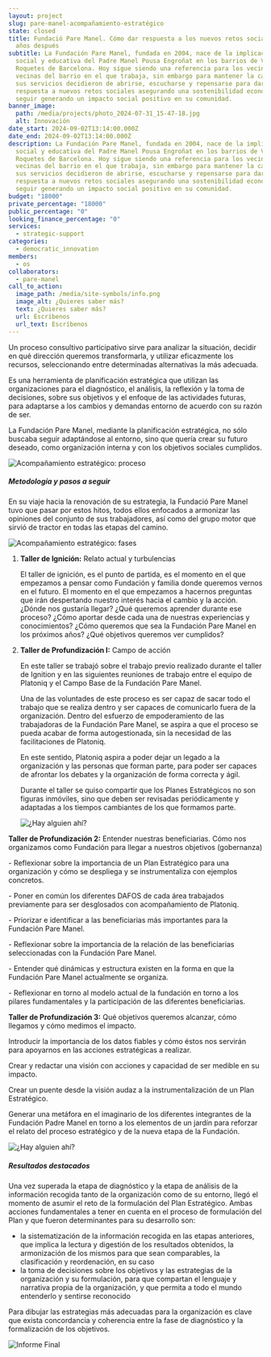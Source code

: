 ```yaml
---
layout: project
slug: pare-manel-acompañamiento-estratégico
state: closed
title: Fundació Pare Manel. Cómo dar respuesta a los nuevos retos sociales 20
  años después
subtitle: La Fundación Pare Manel, fundada en 2004, nace de la implicación
  social y educativa del Padre Manel Pousa Engroñat en los barrios de Verdún-Les
  Roquetes de Barcelona. Hoy sigue siendo una referencia para los vecinos y
  vecinas del barrio en el que trabaja, sin embargo para mantener la calidad de
  sus servicios decidieron de abrirse, escucharse y repensarse para dar
  respuesta a nuevos retos sociales asegurando una sostenibilidad económica y
  seguir generando un impacto social positivo en su comunidad.
banner_image:
  path: /media/projects/photo_2024-07-31_15-47-18.jpg
  alt: Innovación
date_start: 2024-09-02T13:14:00.000Z
date_end: 2024-09-02T13:14:00.000Z
description: La Fundación Pare Manel, fundada en 2004, nace de la implicación
  social y educativa del Padre Manel Pousa Engroñat en los barrios de Verdún-Les
  Roquetes de Barcelona. Hoy sigue siendo una referencia para los vecinos y
  vecinas del barrio en el que trabaja, sin embargo para mantener la calidad de
  sus servicios decidieron de abrirse, escucharse y repensarse para dar
  respuesta a nuevos retos sociales asegurando una sostenibilidad económica y
  seguir generando un impacto social positivo en su comunidad.
budget: "18000"
private_percentage: "18000"
public_percentage: "0"
looking_finance_percentage: "0"
services:
  - strategic-support
categories:
  - democratic_innovation
members:
  - os
collaborators:
  - pare-manel
call_to_action:
  image_path: /media/site-symbols/info.png
  image_alt: ¿Quieres saber más?
  text: ¿Quieres saber más?
  url: Escríbenos
  url_text: Escríbenos
---
```

Un proceso consultivo participativo sirve para analizar la situación, decidir en qué dirección queremos transformarla, y utilizar eficazmente los recursos, seleccionando entre determinadas alternativas la más adecuada.

Es una herramienta de planificación estratégica que utilizan las organizaciones para el diagnóstico, el análisis, la reflexión y la toma de decisiones, sobre sus objetivos y el enfoque de las actividades futuras, para adaptarse a los cambios y demandas entorno de acuerdo con su razón de ser.

La Fundación Pare Manel, mediante la planificación estratégica, no sólo buscaba seguir adaptándose al entorno, sino que quería crear su futuro deseado, como organización interna y con los objetivos sociales cumplidos.

![Acompañamiento estratégico: proceso](/media/captura-de-pantalla-2024-09-02-a-las-17.19.02.png "Acompañamiento estratégico: proceso")

##### Metodología y pasos a seguir

En su viaje hacia la renovación de su estrategia, la Fundació Pare Manel tuvo que pasar por estos hitos, todos ellos enfocados a armonizar las opiniones del conjunto de sus trabajadores, así como del grupo motor que sirvió de tractor en todas las etapas del camino.

![Acompañamiento estratégico: fases](/media/captura-de-pantalla-2024-09-03-a-las-15.59.01.png "Acompañamiento estratégico: fases")

1. **Taller de Ignición:** Relato actual y turbulencias

   El taller de ignición, es el punto de partida, es el momento en el que empezamos a pensar como Fundación y familia donde queremos vernos en el futuro. El momento en el que empezamos a hacernos preguntas que irán despertando nuestro interés hacia el cambio y la acción. ¿Dónde nos gustaría llegar? ¿Qué queremos aprender durante ese proceso? ¿Cómo aportar desde cada una de nuestras experiencias y conocimientos? ¿Cómo queremos que sea la Fundación Pare Manel en los próximos años? ¿Qué objetivos queremos ver cumplidos?
2. **Taller de Profundización I:** Campo de acción

   En este taller se trabajó sobre el trabajo previo realizado durante el taller de Ignition y en las siguientes reuniones de trabajo entre el equipo de Platoniq y el Campo Base de la Fundación Pare Manel.

   Una de las voluntades de este proceso es ser capaz de sacar todo el trabajo que se realiza dentro y ser capaces de comunicarlo fuera de la organización. Dentro del esfuerzo de empoderamiento de las trabajadoras de la Fundación Pare Manel, se aspira a que el proceso se pueda acabar de forma autogestionada, sin la necesidad de las facilitaciones de Platoniq.

   En este sentido, Platoniq aspira a poder dejar un legado a la organización y las personas que forman parte, para poder ser capaces de afrontar los debates y la organización de forma correcta y ágil.

   Durante el taller se quiso compartir que los Planes Estratégicos no son figuras inmóviles, sino que deben ser revisadas periódicamente y adaptadas a los tiempos cambiantes de los que formamos parte.

   ![¿Hay alguien ahí?](/media/photo_2024-07-31_15-47-11.jpg "¿Hay alguien ahí?")

**Taller de Profundización 2:** Entender nuestras beneficiarias. Cómo nos organizamos como Fundación para llegar a nuestros objetivos (gobernanza)

\- Reflexionar sobre la importancia de un Plan Estratégico para una organización y cómo se despliega y se instrumentaliza con ejemplos concretos.

\- Poner en común los diferentes DAFOS de cada área trabajados previamente para ser desglosados ​​con acompañamiento de Platoniq.

\- Priorizar e identificar a las beneficiarias más importantes para la Fundación Pare Manel.

\- Reflexionar sobre la importancia de la relación de las beneficiarias seleccionadas con la Fundación Pare Manel.

\- Entender qué dinámicas y estructura existen en la forma en que la Fundación Pare Manel actualmente se organiza.

\- Reflexionar en torno al modelo actual de la fundación en torno a los pilares fundamentales y la participación de las diferentes beneficiarias.

**Taller de Profundización 3:** Qué objetivos queremos alcanzar, cómo llegamos y cómo medimos el impacto.

Introducir la importancia de los datos fiables y cómo éstos nos servirán para apoyarnos en las acciones estratégicas a realizar.

Crear y redactar una visión con acciones y capacidad de ser medible en su impacto.

Crear un puente desde la visión audaz a la instrumentalización de un Plan Estratégico.

Generar una metáfora en el imaginario de los diferentes integrantes de la Fundación Padre Manel en torno a los elementos de un jardín para reforzar el relato del proceso estratégico y de la nueva etapa de la Fundación.

![¿Hay alguien ahí?](/media/captura-de-pantalla-2024-09-03-a-las-16.05.15.png "¿Hay alguien ahí?")

##### Resultados destacados

Una vez superada la etapa de diagnóstico y la etapa de análisis de la información recogida tanto de la organización como de su entorno, llegó el momento de asumir el reto de la formulación del Plan Estratégico. Ambas acciones fundamentales a tener en cuenta en el proceso de formulación del Plan y que fueron determinantes para su desarrollo son:

* la sistematización de la información recogida en las etapas anteriores, que implica la lectura y digestión de los resultados obtenidos, la armonización de los mismos para que sean comparables, la clasificación y reordenación, en su caso
* la toma de decisiones sobre los objetivos y las estrategias de la organización y su formulación, para que compartan el lenguaje y narrativa propia de la organización, y que permita a todo el mundo entenderlo y sentirse reconocido

Para dibujar las estrategias más adecuadas para la organización es clave que exista concordancia y coherencia entre la fase de diagnóstico y la formalización de los objetivos.

![Informe Final](/media/photo_2024-07-31_15-47-06.jpg "Informe Final")
